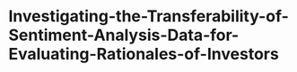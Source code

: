 # Investigating-the-Transferability-of-Sentiment-Analysis-Data-for-Evaluating-Rationales-of-Investors